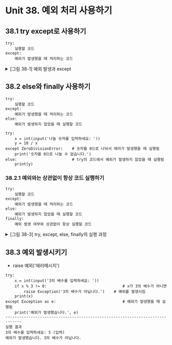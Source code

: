 # Unit 38. 예외 처리 사용하기
## 38.1 try except로 사용하기
```
try:
    실행할 코드
except:
    예외가 발생했을 때 처리하는 코드
```

<details>
<summary>[그림 38-1] 예외 발생과 except
</summary>
<div markdown="1">       

😎

![](https://dojang.io/pluginfile.php/13945/mod_page/content/2/038001.png)

</div>
</details>

## 38.2 else와 finally 사용하기
```
try:
    실행할 코드
except:
    예외가 발생했을 때 처리하는 코드
else:
    예외가 발생하지 않았을 때 실행할 코드
```

```
try:
    x = int(input('나눌 숫자를 입력하세요: '))
    y = 10 / x
except ZeroDivisionError:    # 숫자를 0으로 나눠서 에러가 발생했을 때 실행됨
    print('숫자를 0으로 나눌 수 없습니다.')
else:                        # try의 코드에서 예외가 발생하지 않았을 때 실행됨
    print(y)
```

### 38.2.1  예외와는 상관없이 항상 코드 실행하기
```
try:
    실행할 코드
except:
    예외가 발생했을 때 처리하는 코드
else:
    예외가 발생하지 않았을 때 실행할 코드
finally:
    예외 발생 여부와 상관없이 항상 실행할 코드
```

<details>
<summary>[그림 38-3] try, except, else, finally의 실행 과정
</summary>
<div markdown="1">       

😎

![](https://dojang.io/pluginfile.php/13946/mod_page/content/3/038003.png)

</div>
</details>

## 38.3 예외 발생시키기
- raise 예외('에러메시지')
```
try:
    x = int(input('3의 배수를 입력하세요: '))
    if x % 3 != 0:                                 # x가 3의 배수가 아니면
        raise Exception('3의 배수가 아닙니다.')    # 예외를 발생시킴
    print(x)
except Exception as e:                             # 예외가 발생했을 때 실행됨
    print('예외가 발생했습니다.', e)
-----------------------------------------------------------------------------
실행 결과
3의 배수를 입력하세요: 5 (입력)
예외가 발생했습니다. 3의 배수가 아닙니다.
```

